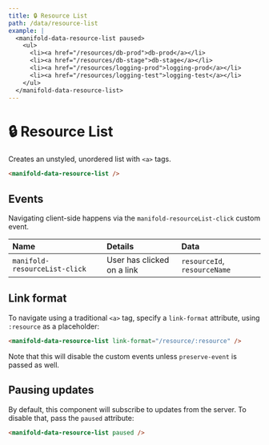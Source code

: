 ```yaml
---
title: 🔒 Resource List
path: /data/resource-list
example: |
  <manifold-data-resource-list paused>
    <ul>
      <li><a href="/resources/db-prod">db-prod</a></li>
      <li><a href="/resources/db-stage">db-stage</a></li>
      <li><a href="/resources/logging-prod">logging-prod</a></li>
      <li><a href="/resources/logging-test">logging-test</a></li>
    </ul>
  </manifold-data-resource-list>
---
```


# 🔒 Resource List

Creates an unstyled, unordered list with `<a>` tags.

```html
<manifold-data-resource-list />
```

## Events

Navigating client-side happens via the `manifold-resourceList-click` custom event.

| Name                          | Details                    | Data                         |
| :---------------------------- | :------------------------- | :--------------------------- |
| `manifold-resourceList-click` | User has clicked on a link | `resourceId`, `resourceName` |

## Link format

To navigate using a traditional `<a>` tag, specify a `link-format` attribute, using
`:resource` as a placeholder:

```html
<manifold-data-resource-list link-format="/resource/:resource" />
```

Note that this will disable the custom events unless `preserve-event` is
passed as well.

## Pausing updates

By default, this component will subscribe to updates from the server. To
disable that, pass the `paused` attribute:

```html
<manifold-data-resource-list paused />
```
